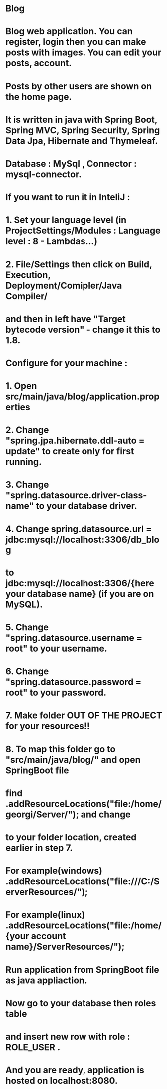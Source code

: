 # Blog
#
# Blog web application. You can register, login then you can make posts with images. You can edit your posts, account.
# Posts by other users are shown on the home page.
#
# It is written in java with Spring Boot, Spring MVC, Spring Security, Spring Data Jpa, Hibernate and Thymeleaf.
# Database : MySql , Connector : mysql-connector.
#
# If you want to run it in InteliJ :
# 1. Set your language level (in ProjectSettings/Modules : Language level : 8 - Lambdas...)
# 2. File/Settings then click on Build, Execution, Deployment/Comipler/Java Compiler/
# and then in left have "Target bytecode version" - change it this to 1.8.
#
# Configure for your machine :
# 1. Open src/main/java/blog/application.properties
# 2. Change "spring.jpa.hibernate.ddl-auto = update" to create only for first running.
# 3. Change "spring.datasource.driver-class-name" to your database driver.
# 4. Change spring.datasource.url = jdbc:mysql://localhost:3306/db_blog
# to  jdbc:mysql://localhost:3306/{here your database name} (if you are on MySQL).
# 5. Change "spring.datasource.username = root" to your username.
# 6. Change "spring.datasource.password = root" to your password.
# 7. Make folder OUT OF THE PROJECT for your resources!!
# 8. To map this folder go to "src/main/java/blog/" and open SpringBoot file
# find .addResourceLocations("file:/home/georgi/Server/"); and change 
# to your folder location, created earlier in step 7.
# For example(windows) .addResourceLocations("file:///C:/ServerResources/");
# For example(linux) .addResourceLocations("file:/home/{your account name}/ServerResources/");
# Run application from SpringBoot file as java appliaction.
# Now go to your database then roles table
# and insert new row with role : ROLE_USER .
# And you are ready, application is hosted on localhost:8080.

